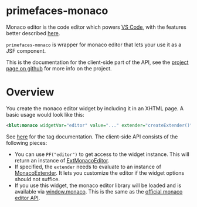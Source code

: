 # primefaces-monaco

Monaco editor is the code editor which powers [VS Code](https://github.com/Microsoft/vscode), with the features better described [here](https://code.visualstudio.com/docs/editor/editingevolved).

`primefaces-monaco` is wrapper for monaco editor that lets your use it as a JSF component.

This is the documentation for the client-side part of the API, see the [project page on github](https://github.com/blutorange/primefaces-monaco) for more info on the project.

# Overview

You create the monaco editor widget by including it in an XHTML page. A basic
usage would look like this:

```xml
<blut:monaco widgetVar="editor" value="..." extender="createExtender()"/>
```

See [here](../vdldoc/index.html) for the tag documentation. The client-side API
consists of the following pieces:

* You can use `PF("editor")` to get access to the widget instance. This will
return an instance of [ExtMonacoEditor](./interfaces/primefaces.widget.extmonacoeditor.html).
* If specified, the `extender` needs to evaluate to an instance of
[MonacoExtender](./interfaces/monacoextender.html). It lets you customize the
editor if the widget options should not suffice.
* If you use this widget, the monaco editor library will be loaded and is available
via [window.monaco](./modules/monaco.html). This is the same as the
[official monaco editor API](https://microsoft.github.io/monaco-editor/api/index.html).